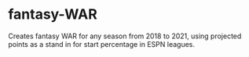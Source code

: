 # fantasy-WAR
Creates fantasy WAR for any season from 2018 to 2021, using projected points as a stand in for start percentage in ESPN leagues.
